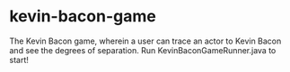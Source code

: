 # kevin-bacon-game
The Kevin Bacon game, wherein a user can trace an actor to Kevin Bacon and see the degrees of separation.
Run KevinBaconGameRunner.java to start!
